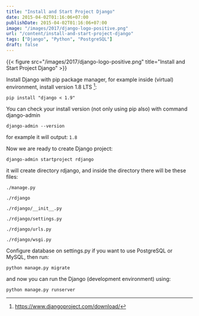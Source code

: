 ```yaml
---
title: "Install and Start Project Django"
date: 2015-04-02T01:16:06+07:00
publishDate: 2015-04-02T01:16:06+07:00
image: "/images/2017/django-logo-positive.png"
url: "/content/install-and-start-project-django"
tags: ["Django", "Python", "PostgreSQL"]
draft: false
---
```


{{< figure src="/images/2017/django-logo-positive.png" title="Install and Start Project Django" >}}

Install Django with pip package manager, for example inside (virtual) environment, install version 1.8 LTS [^1]:

```
pip install "django < 1.9"
```

You can check your install version (not only using pip also) with command django-admin

```
django-admin --version
```

for example it will output: `1.8`

Now we are ready to create Django project:

```
django-admin startproject rdjango
```

it will create directory rdjango, and inside the directory there will be these files:

```
./manage.py

./rdjango

./rdjango/__init__.py

./rdjango/settings.py

./rdjango/urls.py

./rdjango/wsgi.py
```

Configure database on settings.py if you want to use PostgreSQL or MySQL, then run:

```
python manage.py migrate
```

and now you can run the Django (development environment)&nbsp;using:

```
python manage.py runserver
```

[^1]: https://www.djangoproject.com/download/
